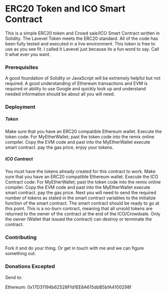 # ERC20 Token and ICO Smart Contract
This is a simple ERC20 token and Crowd sale/ICO Smart Contract written in Solidity. The Lavevel Token meets the ERC20 standard. All of the code has been fully tested and executed in a live environment. This token is free to use as you see fit. I called it Lavevel just because its a fun word to say. Call it what ever you want. 

### Prerequisites
A good foundation of Solidity or JavaScript will be extremely helpful but not required. A good understanding of Ethereum transactions and EVM is required or ability to use Google and quickly look up and understand needed information should be about all you will need. 

### Deployment

##### Token

Make sure that you have an ERC20 compatible Ethereum wallet. Execute the token code: For MyEtherWallet; past the token code into the remix online compiler. Copy the EVM code and past into the MyEtherWallet execute smart contract. pay the gas price, enjoy your tokens.

##### ICO Contract

You must have the tokens already created for this contract to work. 
Make sure that you have an ERC20 compatible Ethereum wallet. Execute the ICO Contract code: For MyEtherWallet; past the token code into the remix online compiler. Copy the EVM code and past into the MyEtherWallet execute smart contract. pay the gas price. Next you will need to send the required number of tokens as stated in the smart contract variables to the initialize function of the smart contract. The smart contract should be ready to go at this point.
This is a no-burn contract, meaning that all unsold tokens are returned to the owner of the contract at the end of the ICO/Crowdsale.
Only the owner (Wallet that issued the contract) can destroy or terminate the contract.

### Contributing

Fork it and do your thing. Or get in touch with me and we can figure something out. 

### Donations Excepted
Send to:

Ethereum: 0x17D31194b62528Ffd1EE8A615dbB5bfA4100298f

